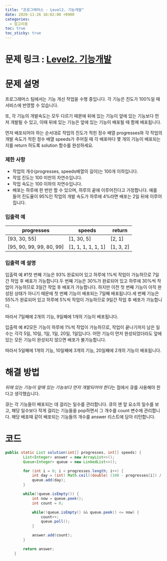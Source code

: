 ```yaml
---
title: "프로그래머스 - Level2. 기능개발"
date: 2020-11-26 16:02:00 +0900
categories:
  - 알고리즘
toc: true
toc_sticky: true
---
```


# 문제 링크 : [Level2. 기능개발](https://programmers.co.kr/learn/courses/30/lessons/42586)


# **문제 설명**

프로그래머스 팀에서는 기능 개선 작업을 수행 중입니다. 각 기능은 진도가 100%일 때 서비스에 반영할 수 있습니다.

또, 각 기능의 개발속도는 모두 다르기 때문에 뒤에 있는 기능이 앞에 있는 기능보다 먼저 개발될 수 있고, 이때 뒤에 있는 기능은 앞에 있는 기능이 배포될 때 함께 배포됩니다.

먼저 배포되어야 하는 순서대로 작업의 진도가 적힌 정수 배열 progresses와 각 작업의 개발 속도가 적힌 정수 배열 speeds가 주어질 때 각 배포마다 몇 개의 기능이 배포되는지를 return 하도록 solution 함수를 완성하세요.

### 제한 사항

- 작업의 개수(progresses, speeds배열의 길이)는 100개 이하입니다.
- 작업 진도는 100 미만의 자연수입니다.
- 작업 속도는 100 이하의 자연수입니다.
- 배포는 하루에 한 번만 할 수 있으며, 하루의 끝에 이루어진다고 가정합니다. 예를 들어 진도율이 95%인 작업의 개발 속도가 하루에 4%라면 배포는 2일 뒤에 이루어집니다.

### 입출력 예

|progresses|speeds|return|
|---|---|---|
|[93, 30, 55]|[1, 30, 5]|[2, 1]
|[95, 90, 99, 99, 80, 99]|[1, 1, 1, 1, 1, 1]|[1, 3, 2]

### 입출력 예 설명

입출력 예 #1첫 번째 기능은 93% 완료되어 있고 하루에 1%씩 작업이 가능하므로 7일간 작업 후 배포가 가능합니다.두 번째 기능은 30%가 완료되어 있고 하루에 30%씩 작업이 가능하므로 3일간 작업 후 배포가 가능합니다. 하지만 이전 첫 번째 기능이 아직 완성된 상태가 아니기 때문에 첫 번째 기능이 배포되는 7일째 배포됩니다.세 번째 기능은 55%가 완료되어 있고 하루에 5%씩 작업이 가능하므로 9일간 작업 후 배포가 가능합니다.

따라서 7일째에 2개의 기능, 9일째에 1개의 기능이 배포됩니다.

입출력 예 #2모든 기능이 하루에 1%씩 작업이 가능하므로, 작업이 끝나기까지 남은 일수는 각각 5일, 10일, 1일, 1일, 20일, 1일입니다. 어떤 기능이 먼저 완성되었더라도 앞에 있는 모든 기능이 완성되지 않으면 배포가 불가능합니다.

따라서 5일째에 1개의 기능, 10일째에 3개의 기능, 20일째에 2개의 기능이 배포됩니다.

# 해결 방법

*뒤에 있는 기능이 앞에 있는 기능보다 먼저 개발되어야 한다*는 점에서 큐를 사용해야 한다고 생각했습니다.

큐는 각 기능들이 배포되는 데 걸리는 일수를 관리합니다. 큐의 맨 앞 요소의 일수를 보고, 해당 일수보다 작게 걸리는 기능들을 pop하면서 그 개수를 count 변수에 관리합니다. 해당 배포때 같이 배포되는 기능들의 개수를 answer 리스트에 담아 리턴합니다.

# 코드

```java
public static List solution(int[] progresses, int[] speeds) {
        List<Integer> answer = new ArrayList<>();
        Queue<Integer> queue = new LinkedList<>();

        for (int i = 0; i < progresses.length; i++) {
            int day = (int) Math.ceil((double) (100 - progresses[i]) / speeds[i]);
            queue.add(day);
        }

        while(!queue.isEmpty()) {
            int now = queue.peek();
            int count = 0;

            while(!queue.isEmpty() && queue.peek() <= now) {
                count++;
                queue.poll();
            }

            answer.add(count);
        }

        return answer;
    }
```